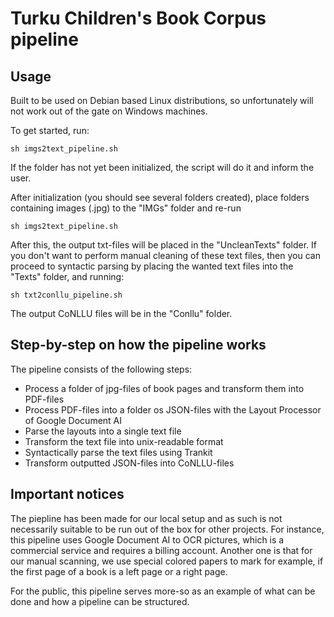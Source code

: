 # Turku Children's Book Corpus pipeline

## Usage

Built to be used on Debian based Linux distributions, so unfortunately will not work out of the gate on Windows machines.

To get started, run:
```
sh imgs2text_pipeline.sh
```
If the folder has not yet been initialized, the script will do it and inform the user.

After initialization (you should see several folders created), place folders containing images (.jpg) to the "IMGs" folder and re-run 
```
sh imgs2text_pipeline.sh
```
After this, the output txt-files will be placed in the "UncleanTexts" folder. If you don't want to perform manual cleaning of these text files, then you can proceed to syntactic parsing by placing the wanted text files into the "Texts" folder, and running:
```
sh txt2conllu_pipeline.sh
```
The output CoNLLU files will be in the "Conllu" folder.

## Step-by-step on how the pipeline works

The pipeline consists of the following steps:
  - Process a folder of jpg-files of book pages and transform them into PDF-files
  - Process PDF-files into a folder os JSON-files with the Layout Processor of Google Document AI
  - Parse the layouts into a single text file
  - Transform the text file into unix-readable format
  - Syntactically parse the text files using Trankit
  - Transform outputted JSON-files into CoNLLU-files

## Important notices
The piepline has been made for our local setup and as such is not necessarily suitable to be run out of the box for other projects. For instance, this pipeline uses Google Document AI to OCR pictures, which is a commercial service and requires a billing account. Another one is that for our manual scanning, we use special colored papers to mark for example, if the first page of a book is a left page or a right page.

For the public, this pipeline serves more-so as an example of what can be done and how a pipeline can be structured.
